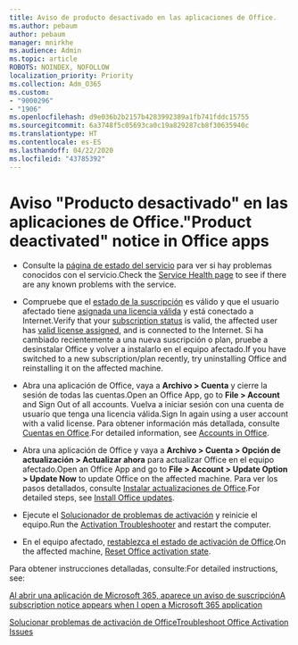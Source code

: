 ```yaml
---
title: Aviso de producto desactivado en las aplicaciones de Office.
ms.author: pebaum
author: pebaum
manager: mnirkhe
ms.audience: Admin
ms.topic: article
ROBOTS: NOINDEX, NOFOLLOW
localization_priority: Priority
ms.collection: Adm_O365
ms.custom:
- "9000296"
- "1906"
ms.openlocfilehash: d9e036b2b2157b4283992389a1fb741fddc15755
ms.sourcegitcommit: 6a3748f5c05693ca0c19a829287cb8f30635940c
ms.translationtype: HT
ms.contentlocale: es-ES
ms.lasthandoff: 04/22/2020
ms.locfileid: "43785392"
---
```

# <a name="product-deactivated-notice-in-office-apps"></a><span data-ttu-id="7d45b-102">Aviso "Producto desactivado" en las aplicaciones de Office.</span><span class="sxs-lookup"><span data-stu-id="7d45b-102">"Product deactivated" notice in Office apps</span></span>

- <span data-ttu-id="7d45b-103">Consulte la [página de estado del servicio](https://docs.microsoft.com/office365/enterprise/view-service-health) para ver si hay problemas conocidos con el servicio.</span><span class="sxs-lookup"><span data-stu-id="7d45b-103">Check the [Service Health page](https://docs.microsoft.com/office365/enterprise/view-service-health) to see if there are any known problems with the service.</span></span>

- <span data-ttu-id="7d45b-104">Compruebe que el [estado de la suscripción](https://support.office.com/article/unlicensed-product-and-activation-errors-in-office-0d23d3c0-c19c-4b2f-9845-5344fedc4380#bkmk_checksubscription) es válido y que el usuario afectado tiene [asignada una licencia válida](https://support.office.com/article/997596B5-4173-4627-B915-36ABAC6786DC?wt.mc_id=Alchemy_ClientDIA) y está conectado a Internet.</span><span class="sxs-lookup"><span data-stu-id="7d45b-104">Verify that your [subscription status](https://support.office.com/article/unlicensed-product-and-activation-errors-in-office-0d23d3c0-c19c-4b2f-9845-5344fedc4380#bkmk_checksubscription) is valid, the affected user has [valid license assigned](https://support.office.com/article/997596B5-4173-4627-B915-36ABAC6786DC?wt.mc_id=Alchemy_ClientDIA), and is connected to the Internet.</span></span> <span data-ttu-id="7d45b-105">Si ha cambiado recientemente a una nueva suscripción o plan, pruebe a desinstalar Office y volver a instalarlo en el equipo afectado.</span><span class="sxs-lookup"><span data-stu-id="7d45b-105">If you have switched to a new subscription/plan recently, try uninstalling Office and reinstalling it on the affected machine.</span></span>

- <span data-ttu-id="7d45b-106">Abra una aplicación de Office, vaya a **Archivo > Cuenta** y cierre la sesión de todas las cuentas.</span><span class="sxs-lookup"><span data-stu-id="7d45b-106">Open an Office App, go to **File > Account** and Sign Out of all accounts.</span></span> <span data-ttu-id="7d45b-107">Vuelva a iniciar sesión con una cuenta de usuario que tenga una licencia válida.</span><span class="sxs-lookup"><span data-stu-id="7d45b-107">Sign In again using a user account with a valid license.</span></span> <span data-ttu-id="7d45b-108">Para obtener información más detallada, consulte [Cuentas en Office](https://support.office.com/article/accounts-in-office-628ea040-f265-49de-b986-be09c3ebf8a9).</span><span class="sxs-lookup"><span data-stu-id="7d45b-108">For detailed information, see [Accounts in Office](https://support.office.com/article/accounts-in-office-628ea040-f265-49de-b986-be09c3ebf8a9).</span></span>

- <span data-ttu-id="7d45b-109">Abra una aplicación de Office y vaya a **Archivo > Cuenta > Opción de actualización > Actualizar ahora** para actualizar Office en el equipo afectado.</span><span class="sxs-lookup"><span data-stu-id="7d45b-109">Open an Office App and go to **File > Account > Update Option > Update Now** to update Office on the affected machine.</span></span> <span data-ttu-id="7d45b-110">Para ver los pasos detallados, consulte [Instalar actualizaciones de Office](https://support.office.com/article/install-office-updates-2ab296f3-7f03-43a2-8e50-46de917611c5).</span><span class="sxs-lookup"><span data-stu-id="7d45b-110">For detailed steps, see [Install Office updates](https://support.office.com/article/install-office-updates-2ab296f3-7f03-43a2-8e50-46de917611c5).</span></span>

- <span data-ttu-id="7d45b-111">Ejecute el [Solucionador de problemas de activación](https://aka.ms/SARA-OfficeActivation-Alchemy) y reinicie el equipo.</span><span class="sxs-lookup"><span data-stu-id="7d45b-111">Run the [Activation Troubleshooter](https://aka.ms/SARA-OfficeActivation-Alchemy) and restart the computer.</span></span>

- <span data-ttu-id="7d45b-112">En el equipo afectado, [restablezca el estado de activación de Office](https://techcommunity.microsoft.com/t5/Office-365-ProPlus/Reset-Office-365-ProPlus-activation-state/td-p/331632).</span><span class="sxs-lookup"><span data-stu-id="7d45b-112">On the affected machine, [Reset Office activation state](https://techcommunity.microsoft.com/t5/Office-365-ProPlus/Reset-Office-365-ProPlus-activation-state/td-p/331632).</span></span>

<span data-ttu-id="7d45b-113">Para obtener instrucciones detalladas, consulte:</span><span class="sxs-lookup"><span data-stu-id="7d45b-113">For detailed instructions, see:</span></span> 

[<span data-ttu-id="7d45b-114">Al abrir una aplicación de Microsoft 365, aparece un aviso de suscripción</span><span class="sxs-lookup"><span data-stu-id="7d45b-114">A subscription notice appears when I open a Microsoft 365 application</span></span>](https://support.office.com/article/a-subscription-notice-appears-when-i-open-an-office-365-application-4cabe32c-f594-4c0e-9191-3d3ade10cceb)

[<span data-ttu-id="7d45b-115">Solucionar problemas de activación de Office</span><span class="sxs-lookup"><span data-stu-id="7d45b-115">Troubleshoot Office Activation Issues</span></span>](https://support.office.com/article/unlicensed-product-and-activation-errors-in-office-0d23d3c0-c19c-4b2f-9845-5344fedc4380)
